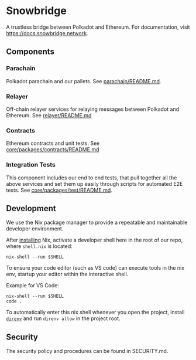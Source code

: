 # Snowbridge

A trustless bridge between Polkadot and Ethereum. For documentation, visit https://docs.snowbridge.network.

## Components

### Parachain

Polkadot parachain and our pallets. See [parachain/README.md](parachain/README.md).

### Relayer

Off-chain relayer services for relaying messages between Polkadot and Ethereum. See [relayer/README.md](relayer/README.md)

### Contracts

Ethereum contracts and unit tests. See [core/packages/contracts/README.md](core/packages/contracts/README.md)

### Integration Tests

This component includes our end to end tests, that pull together all the above services and set them up easily through scripts for automated E2E tests. See [core/packages/test/README.md](core/packages/test/README.md).

## Development

We use the Nix package manager to provide a repeatable and maintainable developer environment.

After [installing](https://nixos.org/download.html) Nix, activate a developer shell here in the root of our repo, where `shell.nix` is located:

```
nix-shell --run $SHELL
```

To ensure your code editor (such as VS code) can execute tools in the nix env, startup your editor within the interactive shell.

Example for VS Code:

```
nix-shell --run $SHELL
code .
```

To automatically enter this nix shell whenever you open the project, install [`direnv`](https://direnv.net/docs/installation.html) and run `direnv allow` in the
project root.

## Security

The security policy and procedures can be found in SECURITY.md.
